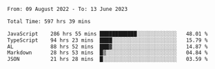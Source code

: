 
<!--START_SECTION:waka-->

```txt
From: 09 August 2022 - To: 13 June 2023

Total Time: 597 hrs 39 mins

JavaScript    286 hrs 55 mins ████████████░░░░░░░░░░░░░   48.01 %
TypeScript    94 hrs 23 mins  ████░░░░░░░░░░░░░░░░░░░░░   15.79 %
AL            88 hrs 52 mins  ███▓░░░░░░░░░░░░░░░░░░░░░   14.87 %
Markdown      28 hrs 53 mins  █▒░░░░░░░░░░░░░░░░░░░░░░░   04.84 %
JSON          21 hrs 28 mins  █░░░░░░░░░░░░░░░░░░░░░░░░   03.59 %
```

<!--END_SECTION:waka-->












